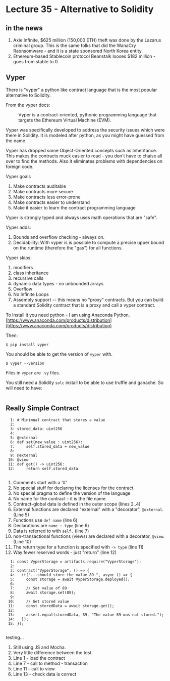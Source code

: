 

<style>
.pagebreak { page-break-before: always; }
.half { height: 200px; }
</style>
<style>
.pagebreak { page-break-before: always; }
.half { height: 200px; }
.markdown-body {
	font-size: 12px;
}
.markdown-body td {
	font-size: 12px;
}
</style>


Lecture 35 - Alternative to Solidity
====================================

## in the news

1. Axie Infinite, $625 million (150,000 ETH) theft was done by the Lazarus criminal group.
This is the same folks that did the WanaCry Raonsomware - and it is a state sponsored
North Korea entity.
2. Ethereum-based Stablecoin protocol Beanstalk looses $182 million - goes from stable
to 0.

## Vyper

There is "vyper" a python like contract language that is the most popular alternative to
Solidity.

From the vyper docs:

<dd>
	Vyper is a contract-oriented, pythonic programming language that targets the Ethereum Virtual Machine (EVM).
</dd>

Vyper was specifically developed to address the security issues which were there in Solidity.
It is modeled after python, as you might have guessed from the name. 

Vyper has dropped some Object-Oriented concepts such as Inheritance.   This makes the contracts
muck easier to read - you don't have to chaise all over to find the methods.   Also it eliminates
problems with dependencies on foreign code.

Vyper goals
1. Make contracts auditable
2. Make contracts more secure
3. Make contracts less error-prone
4. Make contracts easier to understand
5. Make it easier to learn the contract programming language

Vyper is strongly typed and always uses math operations that are
"safe".

Vyper adds:

1. Bounds and overflow checking - always on.
2. Decidability:  With vyper is is possible to compute a precise upper bound on the runtime (therefore the "gas") for all functions.


Vyper skips:
1. modifiers
2. class inheritance
3. recursive calls
4. dynamic data types - no unbounded arrays
5. Overflow
6. No Infinite Loops 
7. Assembly support -- this means no "proxy" contracts.   But you can build a standard Solidity contract that is a proxy and call a vyper contract.




To Install it you need python - I am using Anaconda Python.  
[https://www.anaconda.com/products/distribution](https://www.anaconda.com/products/distribution)

Then:

```
$ pip install vyper
```

You should be able to get the version of `vyper` with.

```
$ vyper --version
```

Files in `vyper` are `.vy` files.

You still need a Solidity `solc` install to be able to use truffle and 
ganache.  So will need to have:

```

```



## Really Simple Contract

```
  1: # Minimual contract that stores a value
  2: 
  3: stored_data: uint256
  4: 
  5: @external
  6: def set(new_value : uint256):
  7:     self.stored_data = new_value
  8: 
  9: @external
 10: @view
 11: def get() -> uint256:
 12:     return self.stored_data


```

1. Comments start with a '#'
2. No special stuff for declaring the licenses for the contract
3. No special pragma to define the version of the language
4. No name for the contract - it is the file name.
5. Contract-global data is defined in the outer scope (lines 2..4)
6. External functions are declared "external" with a "decorator", `@external`.  (Line 5)
7. Functions use `def name` (line 6)
8. Declarations are `name : type` (line 6)
9. Data is referred to with `self.` (line 7)
9. non-transactional functions (views) are declared with a decorator, `@view`.   (Line 10)
9. The return type for a function is specified with `-> type` (line 11)
9. Way fewer reserved words - just "return" (line 12)


```
  1: const VyperStorage = artifacts.require("VyperStorage");
  2: 
  3: contract("VyperStorage", () => {
  4:   it("...should store the value 89.", async () => {
  5:     const storage = await VyperStorage.deployed();
  6: 
  7:     // Set value of 89
  8:     await storage.set(89);
  9: 
 10:     // Get stored value
 11:     const storedData = await storage.get();
 12: 
 13:     assert.equal(storedData, 89, "The value 89 was not stored.");
 14:   });
 15: });


```

testing...
1. Still using JS and Mocha.
2. Very little difference between the test.
3. Line 1 - load the contract
4. Line 7 - call to method - transaction
4. Line 11 - call to view 
4. Line 13 - check data is correct



